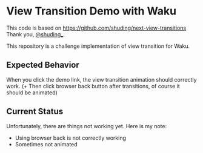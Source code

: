 # View Transition Demo with Waku

This code is based on https://github.com/shuding/next-view-transitions
Thank you, [@shuding_](https://twitter.com/shuding_).

This repository is a challenge implementation of view transition for Waku.

## Expected Behavior

When you click the demo link, the view transition animation should correctly work.
(+ Then click browser back button after transitions, of course it should be animated)

## Current Status
Unfortunately, there are things not working yet.
Here is my note:
- Using browser back is not correctly working
- Sometimes not animated

